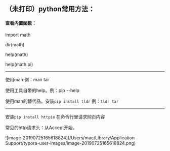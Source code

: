 ## （未打印）python常用方法：

#### 查看内置函数：

 import math

 dir(math)

 help(math)

help(math.pi)

------

 使用man:例：man tar

使用工具自带的help。例：pip --help

使用man的替代品。安装`pip install tldr` 例：`tldr tar`

------

 安装`pip install httpie`  在命令行里请求网页内容 

常见的http请求头：从Accept开始。

![image-20190725165618824](/Users/mac/Library/Application Support/typora-user-images/image-20190725165618824.png)



